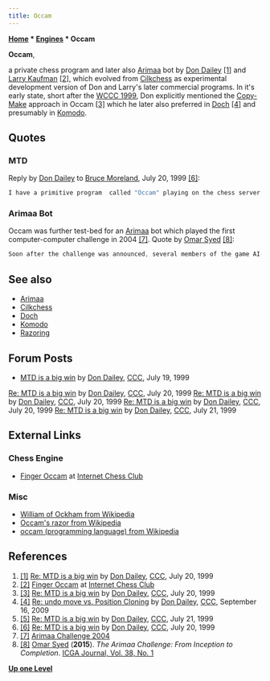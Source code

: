 ```yaml
---
title: Occam
---
```

**[Home](Home "Home") \* [Engines](Engines "Engines") \* Occam**


**Occam**,  

a private chess program and later also [Arimaa](Arimaa "Arimaa") bot by [Don Dailey](Don_Dailey "Don Dailey") <a id="cite-note-1" href="#cite-ref-1">[1]</a> and [Larry Kaufman](Larry_Kaufman "Larry Kaufman") <a id="cite-note-2" href="#cite-ref-2">[2]</a>, which evolved from [Cilkchess](Cilkchess "Cilkchess") as experimental development version of Don and Larry's later commercial programs. In it's early state, short after the [WCCC 1999](WCCC_1999 "WCCC 1999"), Don explicitly mentioned the [Copy-Make](Copy-Make "Copy-Make") approach in Occam <a id="cite-note-3" href="#cite-ref-3">[3]</a> which he later also preferred in [Doch](Doch#Copy "Doch") <a id="cite-note-4" href="#cite-ref-4">[4]</a> and presumably in [Komodo](Komodo "Komodo").



## Quotes


### MTD


Reply by [Don Dailey](Don_Dailey "Don Dailey") to [Bruce Moreland](Bruce_Moreland "Bruce Moreland"), July 20, 1999 <a id="cite-note-6" href="#cite-ref-6">[6]</a>:




```C++
I have a primitive program  called "Occam" playing on the chess server now. I don't have any kind  of [aspiration search](Aspiration_Windows "Aspiration Windows") in it, just pure [alpha/beta](Alpha-Beta "Alpha-Beta"), no [PVS](Principal_Variation_Search "Principal Variation Search"), no [MTD](MTD(f) "MTD(f)") or anything. I will implement PVS first so that I  can do comparisions. 

```

### Arimaa Bot


Occam was further test-bed for an [Arimaa](Arimaa "Arimaa") bot which played the first computer-computer challenge in 2004 <a id="cite-note-7" href="#cite-ref-7">[7]</a>. Quote by [Omar Syed](Omar_Syed "Omar Syed") <a id="cite-note-8" href="#cite-ref-8">[8]</a>:




```C++
Soon after the challenge was announced, several members of the game AI-research community attempted to tackle the challenge. The late Don Dailey (developer of the [Komodo](Komodo "Komodo") chess engine) was the first to create an Arimaa engine. Within a couple months Don had a surprisingly strong program offering games in the Arimaa gameroom. In designing Arimaa, I had used the [Zillions-of-Games](Zillions_of_Games "Zillions of Games") [general game-playing](General_Game_Playing "General Game Playing") engine, which allows specifying the rules of the game in a [Lisp](index.php?title=Lisp&action=edit&redlink=1 "Lisp (page does not exist)") like language, and then immediately being able to play the game against the Zillions engine. Using only look ahead and no game-specific knowledge, this engine was able to play at a strong level in most games one could dream of. However, it was incredibly lousy at Arimaa due to the high branching factor. This helped build my confidence that Arimaa would be a difficult game for computers if only a [brute-force](Brute-Force "Brute-Force") search was used. However, Don’s program, called OCCAM, surprised me in how well it played when the search engine was much faster and included some game knowledge. When Don realized that there was very little expert knowledge available for Arimaa, he felt that he could not make much progress on his program and went back to developing his chess engine which now has gone on to become the highest rated in the world. 

```

## See also


* [Arimaa](Arimaa "Arimaa")
* [Cilkchess](Cilkchess "Cilkchess")
* [Doch](Doch "Doch")
* [Komodo](Komodo "Komodo")
* [Razoring](Razoring "Razoring")


## Forum Posts


* [MTD is a big win](https://www.stmintz.com/ccc/index.php?id=61058) by [Don Dailey](Don_Dailey "Don Dailey"), [CCC](CCC "CCC"), July 19, 1999


 [Re: MTD is a big win](https://www.stmintz.com/ccc/index.php?id=61151) by [Don Dailey](Don_Dailey "Don Dailey"), [CCC](CCC "CCC"), July 20, 1999
 [Re: MTD is a big win](https://www.stmintz.com/ccc/index.php?id=61157) by [Don Dailey](Don_Dailey "Don Dailey"), [CCC](CCC "CCC"), July 20, 1999
 [Re: MTD is a big win](https://www.stmintz.com/ccc/index.php?id=61218) by [Don Dailey](Don_Dailey "Don Dailey"), [CCC](CCC "CCC"), July 20, 1999
 [Re: MTD is a big win](https://www.stmintz.com/ccc/index.php?id=61243) by [Don Dailey](Don_Dailey "Don Dailey"), [CCC](CCC "CCC"), July 21, 1999
## External Links


### Chess Engine


* [Finger Occam](http://www6.chessclub.com/finger/occam) at [Internet Chess Club](index.php?title=Internet_Chess_Club&action=edit&redlink=1 "Internet Chess Club (page does not exist)")


### Misc


* [William of Ockham from Wikipedia](https://en.wikipedia.org/wiki/William_of_Ockham)
* [Occam's razor from Wikipedia](https://en.wikipedia.org/wiki/Occam's_razor)
* [occam (programming language) from Wikipedia](https://en.wikipedia.org/wiki/Occam_%28programming_language%29)


## References


1. <a id="cite-ref-1" href="#cite-note-1">[1]</a> [Re: MTD is a big win](https://www.stmintz.com/ccc/index.php?id=61157) by [Don Dailey](Don_Dailey "Don Dailey"), [CCC](CCC "CCC"), July 20, 1999
2. <a id="cite-ref-2" href="#cite-note-2">[2]</a> [Finger Occam](http://www6.chessclub.com/finger/occam) at [Internet Chess Club](index.php?title=Internet_Chess_Club&action=edit&redlink=1 "Internet Chess Club (page does not exist)")
3. <a id="cite-ref-3" href="#cite-note-3">[3]</a> [Re: MTD is a big win](https://www.stmintz.com/ccc/index.php?id=61218) by [Don Dailey](Don_Dailey "Don Dailey"), [CCC](CCC "CCC"), July 20, 1999
4. <a id="cite-ref-4" href="#cite-note-4">[4]</a> [Re: undo move vs. Position Cloning](http://www.talkchess.com/forum/viewtopic.php?topic_view=threads&p=291570&t=29770) by [Don Dailey](Don_Dailey "Don Dailey"), [CCC](CCC "CCC"), September 16, 2009
5. <a id="cite-ref-5" href="#cite-note-5">[5]</a> [Re: MTD is a big win](https://www.stmintz.com/ccc/index.php?id=61243) by [Don Dailey](Don_Dailey "Don Dailey"), [CCC](CCC "CCC"), July 21, 1999
6. <a id="cite-ref-6" href="#cite-note-6">[6]</a> [Re: MTD is a big win](https://www.stmintz.com/ccc/index.php?id=61151) by [Don Dailey](Don_Dailey "Don Dailey"), [CCC](CCC "CCC"), July 20, 1999
7. <a id="cite-ref-7" href="#cite-note-7">[7]</a> [Arimaa Challenge 2004](http://arimaa.com/arimaa/challenge/2004/icgaNews2.html)
8. <a id="cite-ref-8" href="#cite-note-8">[8]</a> [Omar Syed](Omar_Syed "Omar Syed") (**2015**). *The Arimaa Challenge: From Inception to Completion*. [ICGA Journal, Vol. 38, No. 1](ICGA_Journal#38_1 "ICGA Journal")

**[Up one Level](Engines "Engines")**







 
